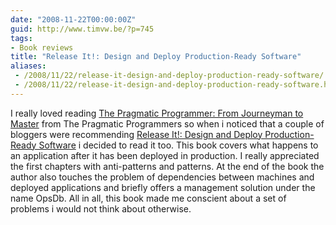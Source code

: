 ```yaml
---
date: "2008-11-22T00:00:00Z"
guid: http://www.timvw.be/?p=745
tags:
- Book reviews
title: "Release It!: Design and Deploy Production-Ready Software"
aliases:
 - /2008/11/22/release-it-design-and-deploy-production-ready-software/
 - /2008/11/22/release-it-design-and-deploy-production-ready-software.html
---
```

I really loved reading [The Pragmatic Programmer: From Journeyman to Master](http://www.pragprog.com/titles/tpp/the-pragmatic-programmer) from The Pragmatic Programmers so when i noticed that a couple of bloggers were recommending [Release It!: Design and Deploy Production-Ready Software](http://www.amazon.com/Release-Production-Ready-Software-Pragmatic-Programmers/dp/0978739213) i decided to read it too. This book covers what happens to an application after it has been deployed in production. I really appreciated the first chapters with anti-patterns and patterns. At the end of the book the author also touches the problem of dependencies between machines and deployed applications and briefly offers a management solution under the name OpsDb. All in all, this book made me conscient about a set of problems i would not think about otherwise.